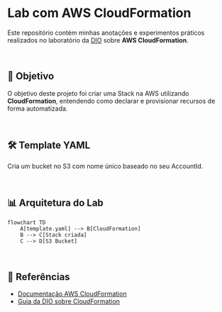 # Lab com AWS CloudFormation

Este repositório contém minhas anotações e experimentos práticos realizados no laboratório da [DIO](https://www.dio.me/) sobre **AWS CloudFormation**.

<br>

## 📌 Objetivo

O objetivo deste projeto foi criar uma Stack na AWS utilizando **CloudFormation**, entendendo como declarar e provisionar recursos de forma automatizada.

<br>

## 🛠️ Template YAML

Cria um bucket no S3 com nome único baseado no seu AccountId.

<br>

## 📊 Arquitetura do Lab

```mermaid
flowchart TD
    A[template.yaml] --> B[CloudFormation]
    B --> C[Stack criada]
    C --> D[S3 Bucket]
```

<br>

## 📎 Referências
- [Documentação AWS CloudFormation](https://docs.aws.amazon.com/cloudformation/)
- [Guia da DIO sobre CloudFormation](https://web.dio.me/)
